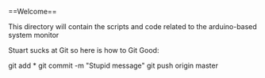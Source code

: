 ==Welcome==

This directory will contain the scripts and code related to the arduino-based system monitor

Stuart sucks at Git so here is how to Git Good:

git add *
git commit -m "Stupid message"
git push origin master


